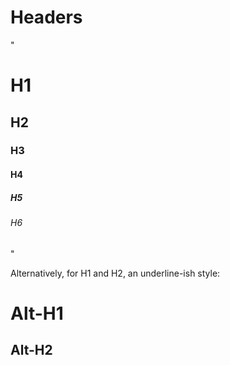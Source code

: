 # Headers 
"
# H1
## H2
### H3
#### H4
##### H5
###### H6
"

Alternatively, for H1 and H2, an underline-ish style:

Alt-H1
======

Alt-H2
------
